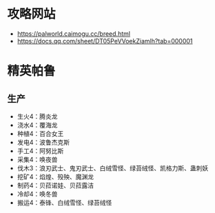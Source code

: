 # 攻略网站

- https://palworld.caimogu.cc/breed.html
- https://docs.qq.com/sheet/DT05PeVVoekZiamlh?tab=000001

# 精英帕鲁

## 生产

- 生火4：腾炎龙
- 浇水4：覆海龙
- 种植4：百合女王
- 发电4：波鲁杰克斯
- 手工4：阿努比斯
- 采集4：唤夜兽
- 伐木3：浪刃武士、鬼刃武士、白绒雪怪、绿苔绒怪、凯格力斯、蛊刺妖
- 挖矿4：焰煌、殁殃、魔渊龙
- 制药4：贝菈诺娃、贝菈露洁
- 冷却4：唤冬兽
- 搬运4：泰锋、白绒雪怪、绿苔绒怪
